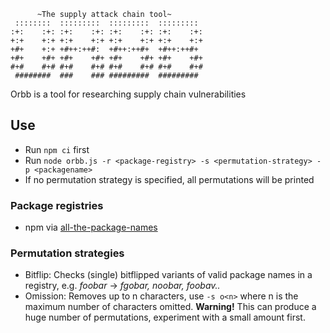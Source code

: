 ```
      ~The supply attack chain tool~
 ::::::::  :::::::::  :::::::::  :::::::::
:+:    :+: :+:    :+: :+:    :+: :+:    :+:
+:+    +:+ +:+    +:+ +:+    +:+ +:+    +:+
+#+    +:+ +#++:++#:  +#++:++#+  +#++:++#+
+#+    +#+ +#+    +#+ +#+    +#+ +#+    +#+
#+#    #+# #+#    #+# #+#    #+# #+#    #+#
 ########  ###    ### #########  #########

 ```

 Orbb is a tool for researching supply chain vulnerabilities

## Use
- Run `npm ci` first
- Run `node orbb.js -r <package-registry> -s <permutation-strategy> -p <packagename> `
- If no permutation strategy is specified, all permutations will be printed

### Package registries
- npm via [all-the-package-names](https://www.npmjs.com/package/all-the-package-names)

### Permutation strategies
- Bitflip: Checks (single) bitflipped variants of valid package names in a registry, e.g. *foobar* -> *fgobar, noobar, foobav..*
- Omission: Removes up to n characters, use `-s o<n>` where n is the maximum number of characters omitted. **Warning!** This can produce a huge number of permutations, experiment with a small amount first.
